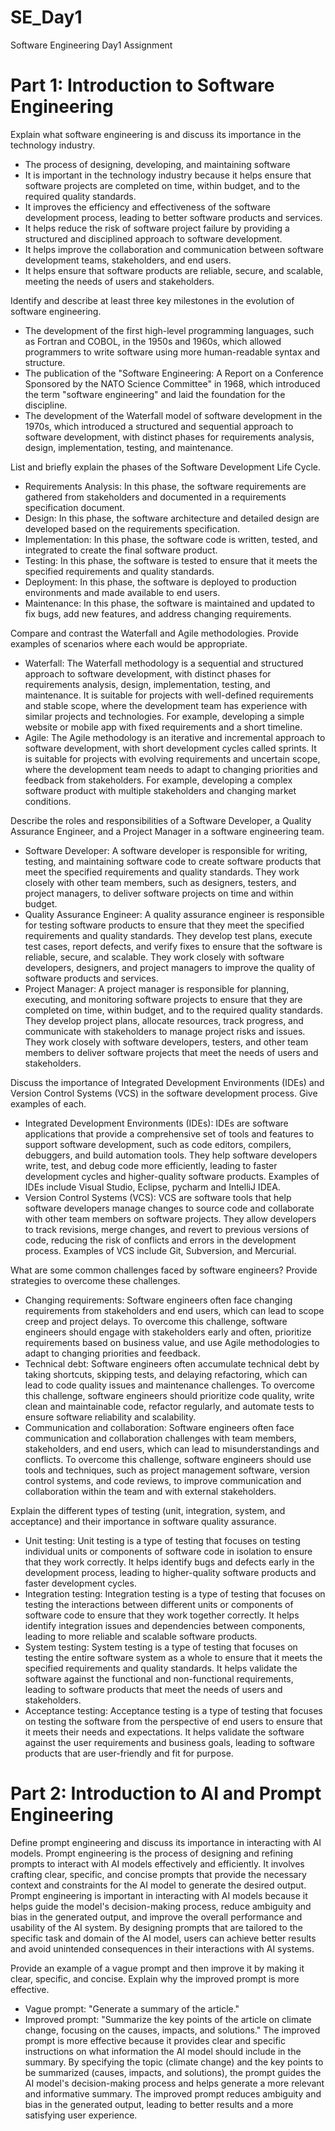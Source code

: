 # SE_Day1
Software Engineering Day1 Assignment

# Part 1: Introduction to Software Engineering

Explain what software engineering is and discuss its importance in the technology industry.
- The process of designing, developing, and maintaining software
- It is important in the technology industry because it helps ensure that software projects are completed on time, within budget, and to the required quality standards.
- It improves the efficiency and effectiveness of the software development process, leading to better software products and services.
- It helps reduce the risk of software project failure by providing a structured and disciplined approach to software development.
- It helps improve the collaboration and communication between software development teams, stakeholders, and end users.
- It helps ensure that software products are reliable, secure, and scalable, meeting the needs of users and stakeholders.

Identify and describe at least three key milestones in the evolution of software engineering.
- The development of the first high-level programming languages, such as Fortran and COBOL, in the 1950s and 1960s, which allowed programmers to write software using more human-readable syntax and structure.
- The publication of the "Software Engineering: A Report on a Conference Sponsored by the NATO Science Committee" in 1968, which introduced the term "software engineering" and laid the foundation for the discipline.
- The development of the Waterfall model of software development in the 1970s, which introduced a structured and sequential approach to software development, with distinct phases for requirements analysis, design, implementation, testing, and maintenance.

List and briefly explain the phases of the Software Development Life Cycle.
- Requirements Analysis: In this phase, the software requirements are gathered from stakeholders and documented in a requirements specification document.
- Design: In this phase, the software architecture and detailed design are developed based on the requirements specification.
- Implementation: In this phase, the software code is written, tested, and integrated to create the final software product.
- Testing: In this phase, the software is tested to ensure that it meets the specified requirements and quality standards.
- Deployment: In this phase, the software is deployed to production environments and made available to end users.
- Maintenance: In this phase, the software is maintained and updated to fix bugs, add new features, and address changing requirements.

Compare and contrast the Waterfall and Agile methodologies. Provide examples of scenarios where each would be appropriate.
- Waterfall: The Waterfall methodology is a sequential and structured approach to software development, with distinct phases for requirements analysis, design, implementation, testing, and maintenance. It is suitable for projects with well-defined requirements and stable scope, where the development team has experience with similar projects and technologies. For example, developing a simple website or mobile app with fixed requirements and a short timeline.
- Agile: The Agile methodology is an iterative and incremental approach to software development, with short development cycles called sprints. It is suitable for projects with evolving requirements and uncertain scope, where the development team needs to adapt to changing priorities and feedback from stakeholders. For example, developing a complex software product with multiple stakeholders and changing market conditions.

Describe the roles and responsibilities of a Software Developer, a Quality Assurance Engineer, and a Project Manager in a software engineering team.
- Software Developer: A software developer is responsible for writing, testing, and maintaining software code to create software products that meet the specified requirements and quality standards. They work closely with other team members, such as designers, testers, and project managers, to deliver software projects on time and within budget.
- Quality Assurance Engineer: A quality assurance engineer is responsible for testing software products to ensure that they meet the specified requirements and quality standards. They develop test plans, execute test cases, report defects, and verify fixes to ensure that the software is reliable, secure, and scalable. They work closely with software developers, designers, and project managers to improve the quality of software products and services.
- Project Manager: A project manager is responsible for planning, executing, and monitoring software projects to ensure that they are completed on time, within budget, and to the required quality standards. They develop project plans, allocate resources, track progress, and communicate with stakeholders to manage project risks and issues. They work closely with software developers, testers, and other team members to deliver software projects that meet the needs of users and stakeholders.

Discuss the importance of Integrated Development Environments (IDEs) and Version Control Systems (VCS) in the software development process. Give examples of each.
- Integrated Development Environments (IDEs): IDEs are software applications that provide a comprehensive set of tools and features to support software development, such as code editors, compilers, debuggers, and build automation tools. They help software developers write, test, and debug code more efficiently, leading to faster development cycles and higher-quality software products. Examples of IDEs include Visual Studio, Eclipse, pycharm and IntelliJ IDEA.
- Version Control Systems (VCS): VCS are software tools that help software developers manage changes to source code and collaborate with other team members on software projects. They allow developers to track revisions, merge changes, and revert to previous versions of code, reducing the risk of conflicts and errors in the development process. Examples of VCS include Git, Subversion, and Mercurial.

What are some common challenges faced by software engineers? Provide strategies to overcome these challenges.
- Changing requirements: Software engineers often face changing requirements from stakeholders and end users, which can lead to scope creep and project delays. To overcome this challenge, software engineers should engage with stakeholders early and often, prioritize requirements based on business value, and use Agile methodologies to adapt to changing priorities and feedback.
- Technical debt: Software engineers often accumulate technical debt by taking shortcuts, skipping tests, and delaying refactoring, which can lead to code quality issues and maintenance challenges. To overcome this challenge, software engineers should prioritize code quality, write clean and maintainable code, refactor regularly, and automate tests to ensure software reliability and scalability.
- Communication and collaboration: Software engineers often face communication and collaboration challenges with team members, stakeholders, and end users, which can lead to misunderstandings and conflicts. To overcome this challenge, software engineers should use tools and techniques, such as project management software, version control systems, and code reviews, to improve communication and collaboration within the team and with external stakeholders.

Explain the different types of testing (unit, integration, system, and acceptance) and their importance in software quality assurance.
- Unit testing: Unit testing is a type of testing that focuses on testing individual units or components of software code in isolation to ensure that they work correctly. It helps identify bugs and defects early in the development process, leading to higher-quality software products and faster development cycles.
- Integration testing: Integration testing is a type of testing that focuses on testing the interactions between different units or components of software code to ensure that they work together correctly. It helps identify integration issues and dependencies between components, leading to more reliable and scalable software products.
- System testing: System testing is a type of testing that focuses on testing the entire software system as a whole to ensure that it meets the specified requirements and quality standards. It helps validate the software against the functional and non-functional requirements, leading to software products that meet the needs of users and stakeholders.
- Acceptance testing: Acceptance testing is a type of testing that focuses on testing the software from the perspective of end users to ensure that it meets their needs and expectations. It helps validate the software against the user requirements and business goals, leading to software products that are user-friendly and fit for purpose.

# Part 2: Introduction to AI and Prompt Engineering

Define prompt engineering and discuss its importance in interacting with AI models.
Prompt engineering is the process of designing and refining prompts to interact with AI models effectively and efficiently. It involves crafting clear, specific, and concise prompts that provide the necessary context and constraints for the AI model to generate the desired output. Prompt engineering is important in interacting with AI models because it helps guide the model's decision-making process, reduce ambiguity and bias in the generated output, and improve the overall performance and usability of the AI system. By designing prompts that are tailored to the specific task and domain of the AI model, users can achieve better results and avoid unintended consequences in their interactions with AI systems.

Provide an example of a vague prompt and then improve it by making it clear, specific, and concise. Explain why the improved prompt is more effective.
- Vague prompt: "Generate a summary of the article."
- Improved prompt: "Summarize the key points of the article on climate change, focusing on the causes, impacts, and solutions."
The improved prompt is more effective because it provides clear and specific instructions on what information the AI model should include in the summary. By specifying the topic (climate change) and the key points to be summarized (causes, impacts, and solutions), the prompt guides the AI model's decision-making process and helps generate a more relevant and informative summary. The improved prompt reduces ambiguity and bias in the generated output, leading to better results and a more satisfying user experience.

